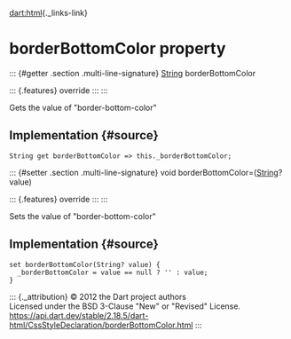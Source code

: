 [dart:html](../../dart-html/dart-html-library){._links-link}

borderBottomColor property
==========================

::: {#getter .section .multi-line-signature}
[String](../../dart-core/string-class) borderBottomColor

::: {.features}
override
:::
:::

Gets the value of \"border-bottom-color\"

Implementation {#source}
--------------

``` {.language-dart data-language="dart"}
String get borderBottomColor => this._borderBottomColor;
```

::: {#setter .section .multi-line-signature}
void borderBottomColor=([String](../../dart-core/string-class)? value)

::: {.features}
override
:::
:::

Sets the value of \"border-bottom-color\"

Implementation {#source}
--------------

``` {.language-dart data-language="dart"}
set borderBottomColor(String? value) {
  _borderBottomColor = value == null ? '' : value;
}
```

::: {._attribution}
© 2012 the Dart project authors\
Licensed under the BSD 3-Clause \"New\" or \"Revised\" License.\
<https://api.dart.dev/stable/2.18.5/dart-html/CssStyleDeclaration/borderBottomColor.html>
:::
